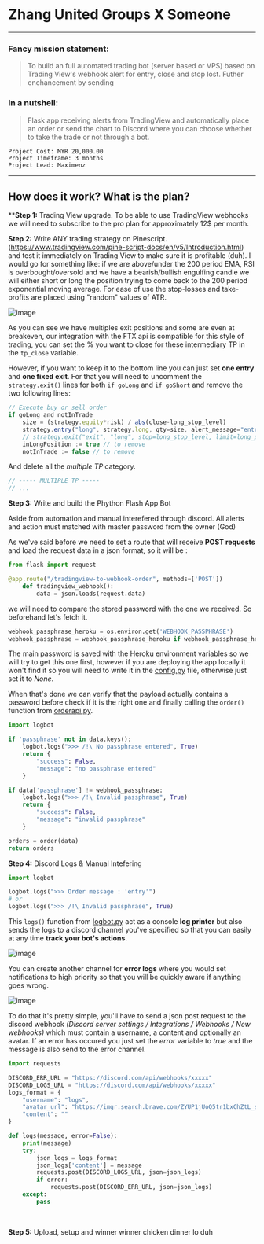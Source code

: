 # Zhang United Groups X Someone
---

### Fancy mission statement:
> To build an full automated trading bot (server based or VPS) based on Trading View's webhook alert for entry, close and stop lost. Futher enchancement by sending

### In a nutshell: 
> Flask app receiving alerts from TradingView and automatically place an order or send the chart to Discord where you can choose whether to take the trade or not through a bot.

```
Project Cost: MYR 20,000.00
Project Timeframe: 3 months
Project Lead: Maximenz
```
---

## How does it work? What is the plan?

****Step 1:** Trading View upgrade. To be able to use TradingView webhooks we will need to subscribe to the pro plan for approximately 12$ per month.

**Step 2:** Write ANY trading strategy on Pinescript. (https://www.tradingview.com/pine-script-docs/en/v5/Introduction.html) and test it immediately on Trading View to make sure it is profitable (duh). I would go for something like: if we are above/under the 200 period EMA, RSI is overbought/oversold and we have a bearish/bullish engulfing candle we will either short or long the position trying to come back to the 200 period exponential moving average. For ease of use the stop-losses and take-profits are placed using "random" values of ATR.

![image](https://user-images.githubusercontent.com/21031516/176994718-1e32aef1-cbef-4d8a-bb96-9c20f4820523.png)

As you can see we have multiples exit positions and some are even at breakeven, our integration with the FTX api is compatible for this style of trading, you can set the % you want to close for these intermediary TP in the ```tp_close``` variable. 

However, if you want to keep it to the bottom line you can just set **one entry** and **one fixed exit**. For that you will need to uncomment the ```strategy.exit()``` lines for both ```if goLong``` and ```if goShort``` and remove the two following lines:

```js
// Execute buy or sell order
if goLong and notInTrade
    size = (strategy.equity*risk) / abs(close-long_stop_level)
    strategy.entry("long", strategy.long, qty=size, alert_message="entry")
    // strategy.exit("exit", "long", stop=long_stop_level, limit=long_profit_level, alert_message="exit")
    inLongPosition := true // to remove
    notInTrade := false // to remove
```

And delete all the *multiple TP* category.

```js
// ----- MULTIPLE TP -----
// ...
```

**Step 3:** Write and build the Phython Flash App Bot

Aside from automation and manual interefered through discord. All alerts and action must matched with master password from the owner (God)

As we've said before we need to set a route that will receive **POST requests** and load the request data in a json format, so it will be : 

```python
from flask import request

@app.route("/tradingview-to-webhook-order", methods=['POST'])
    def tradingview_webhook():
        data = json.loads(request.data)
```
we will need to compare the stored password with the one we received. So beforehand let's fetch it.

```python
webhook_passphrase_heroku = os.environ.get('WEBHOOK_PASSPHRASE')
webhook_passphrase = webhook_passphrase_heroku if webhook_passphrase_heroku != None else config.WEBHOOK_PASSPHRASE
```

The main password is saved with the Heroku environment variables so we will try to get this one first, however if you are deploying the app locally it won't find it so you will need to write it in the [config.py](config.py) file, otherwise just set it to *None*.

When that's done we can verify that the payload actually contains a password before check if it is the right one and finally calling the ```order()``` function from [orderapi.py](orderapi.py).

```python
import logbot

if 'passphrase' not in data.keys():
    logbot.logs(">>> /!\ No passphrase entered", True)
    return {
        "success": False,
        "message": "no passphrase entered"
    }

if data['passphrase'] != webhook_passphrase:
    logbot.logs(">>> /!\ Invalid passphrase", True)
    return {
        "success": False,
        "message": "invalid passphrase"
    }

orders = order(data)
return orders
```
**Step 4:** Discord Logs & Manual Intefering

```python
import logbot

logbot.logs(">>> Order message : 'entry'")
# or
logbot.logs(">>> /!\ Invalid passphrase", True)
```

This ```logs()``` function from [logbot.py](whateverdamnname.py) act as a console **log printer** but also sends the logs to a discord channel you've specified so that you can easily at any time **track your bot's actions**.

![image](https://user-images.githubusercontent.com/21031516/176995097-5496259c-b471-45fa-9c77-bb33a0d8232d.png)

You can create another channel for **error logs** where you would set notifications to high priority so that you will be quickly aware if anything goes wrong.

![image](https://user-images.githubusercontent.com/21031516/176995115-a95cc073-81fc-4b1b-af36-531a9d708632.png)

To do that it's pretty simple, you'll have to send a json post request to the discord webhook *(Discord server settings / Integrations / Webhooks / New webhooks)* which must contain a username, a content and optionally an avatar. If an error has occured you just set the *error* variable to *true* and the message is also send to the error channel.

```python
import requests

DISCORD_ERR_URL = "https://discord.com/api/webhooks/xxxxx"
DISCORD_LOGS_URL = "https://discord.com/api/webhooks/xxxxx"
logs_format = {
	"username": "logs",
	"avatar_url": "https://imgr.search.brave.com/ZYUP1jUoQ5tr1bxChZtL_sJ0LHz7mDhlhkLHxWxhnPM/fit/680/680/no/1/aHR0cHM6Ly9jbGlw/Z3JvdW5kLmNvbS9p/bWFnZXMvZGlzY29y/ZC1ib3QtbG9nby00/LnBuZw",
	"content": ""
}

def logs(message, error=False):
    print(message)
    try:
        json_logs = logs_format
        json_logs['content'] = message
        requests.post(DISCORD_LOGS_URL, json=json_logs)
        if error:
            requests.post(DISCORD_ERR_URL, json=json_logs)
    except:
        pass
```

&nbsp;

**Step 5:** Upload, setup and winner winner chicken dinner lo duh
